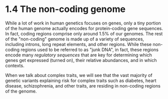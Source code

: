 # 1.4 The non-coding genome

While a lot of work in human genetics focuses on genes, only a tiny portion of the human genome actually encodes for protein-coding gene sequences. In fact, coding regions comprise only around 1.5% of our genomes. The rest of the "non-coding" genome is made up of a variety of sequences, including introns, long repeat elements, and other regions. While these non-coding regions used to be referred to as "junk DNA", in fact, these regions encode many *regulatory sequences* that are key for determining which genes get expressed (turned on), their relative abundances, and in which contexts. 

When we talk about complex traits, we will see that the vast majority of genetic variants explaining risk for complex traits such as diabetes, heart disease, schizophrenia, and other traits, are residing in non-coding regions of the genome.